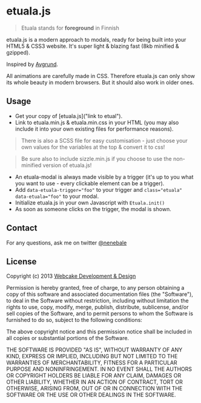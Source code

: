 # etuala.js

> Etuala stands for **foreground** in Finnish

etuala.js is a modern approach to modals, ready for being built into your HTML5 & CSS3 website. It's super light & blazing fast (8kb minified & gzipped).

Inspired by [Avgrund]("https://github.com/hakimel/Avgrund").

All animations are carefully made in CSS. Therefore etuala.js can only show its whole beauty in modern browsers. But it should also work in older ones.

## Usage
* Get your copy of [etuala.js]("link to etual").
* Link to etuala.min.js & etuala.min.css in your HTML (you may also include it into your own existing files for performance reasons).  

> There is also a SCSS file for easy customisation - just choose your own values for the variables at the top & convert it to css!

> Be sure also to include sizzle.min.js if you choose to use the non-minified version of etuala.js!

* An etuala-modal is always made visible by a trigger (it's up to you what you want to use - every clickable element can be a trigger).
* Add `data-etuala-trigger="foo"` to your trigger and `class="etuala" data-etuala="foo"` to your modal.
* Initialize etuala.js in your own Javascript with `Etuala.init()`
* As soon as someone clicks on the trigger, the modal is shown.

## Contact
For any questions, ask me on twitter [@nenebale]("http://twitter.com/nenebale")

## License

Copyright (c) 2013 [Webcake Development & Design]("http://www.webcake.ch/")

Permission is hereby granted, free of charge, to any person obtaining a copy of this software and associated documentation files (the "Software"), to deal in the Software without restriction, including without limitation the rights to use, copy, modify, merge, publish, distribute, sublicense, and/or sell copies of the Software, and to permit persons to whom the Software is furnished to do so, subject to the following conditions:

The above copyright notice and this permission notice shall be included in all copies or substantial portions of the Software.

THE SOFTWARE IS PROVIDED "AS IS", WITHOUT WARRANTY OF ANY KIND, EXPRESS OR IMPLIED, INCLUDING BUT NOT LIMITED TO THE WARRANTIES OF MERCHANTABILITY, FITNESS FOR A PARTICULAR PURPOSE AND NONINFRINGEMENT. IN NO EVENT SHALL THE AUTHORS OR COPYRIGHT HOLDERS BE LIABLE FOR ANY CLAIM, DAMAGES OR OTHER LIABILITY, WHETHER IN AN ACTION OF CONTRACT, TORT OR OTHERWISE, ARISING FROM, OUT OF OR IN CONNECTION WITH THE SOFTWARE OR THE USE OR OTHER DEALINGS IN THE SOFTWARE.